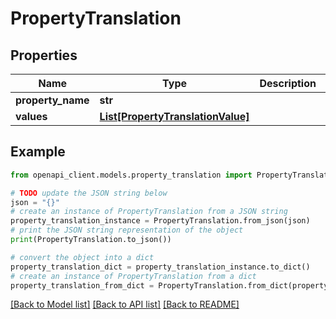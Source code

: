 # PropertyTranslation


## Properties

Name | Type | Description | Notes
------------ | ------------- | ------------- | -------------
**property_name** | **str** |  | [optional] 
**values** | [**List[PropertyTranslationValue]**](PropertyTranslationValue.md) |  | [optional] 

## Example

```python
from openapi_client.models.property_translation import PropertyTranslation

# TODO update the JSON string below
json = "{}"
# create an instance of PropertyTranslation from a JSON string
property_translation_instance = PropertyTranslation.from_json(json)
# print the JSON string representation of the object
print(PropertyTranslation.to_json())

# convert the object into a dict
property_translation_dict = property_translation_instance.to_dict()
# create an instance of PropertyTranslation from a dict
property_translation_from_dict = PropertyTranslation.from_dict(property_translation_dict)
```
[[Back to Model list]](../README.md#documentation-for-models) [[Back to API list]](../README.md#documentation-for-api-endpoints) [[Back to README]](../README.md)


